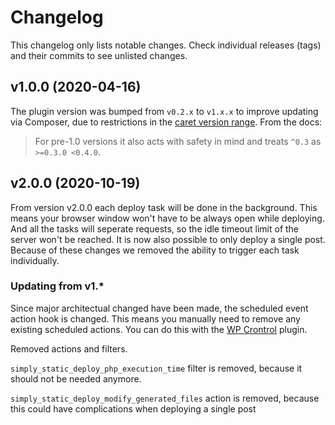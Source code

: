 # Changelog

This changelog only lists notable changes. Check individual releases (tags) and their commits to see unlisted changes.

## v1.0.0 (2020-04-16)

The plugin version was bumped from `v0.2.x` to `v1.x.x` to improve updating via Composer, due to restrictions in the [caret version range](https://getcomposer.org/doc/articles/versions.md#caret-version-range-). From the docs:

> For pre-1.0 versions it also acts with safety in mind and treats `^0.3` as `>=0.3.0 <0.4.0`.

## v2.0.0 (2020-10-19)

From version v2.0.0 each deploy task will be done in the background.
This means your browser window won't have to be always open while deploying. And all the tasks will seperate requests, so the idle timeout limit of the server won't be reached.
It is now also possible to only deploy a single post. Because of these changes we removed the ability to trigger each task individually.

### Updating from v1.\*

Since major architectual changed have been made, the scheduled event action hook is changed.
This means you manually need to remove any existing scheduled actions. You can do this with the [WP Crontrol](https://nl.wordpress.org/plugins/wp-crontrol/) plugin.

Removed actions and filters.

`simply_static_deploy_php_execution_time` filter is removed, because it should not be needed anymore.

`simply_static_deploy_modify_generated_files` action is removed, because this could have complications when deploying a single post
